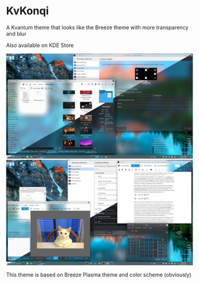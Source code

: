 # KvKonqi
A Kvantum theme that looks like the Breeze theme with more transparency and blur

Also available on KDE Store


![1](https://raw.githubusercontent.com/Niru2169/KvKonqi/main/Screenshots/1.png)
![2](https://raw.githubusercontent.com/Niru2169/KvKonqi/main/Screenshots/2.png)

This theme is based on Breeze Plasma theme and color scheme (obviously)
